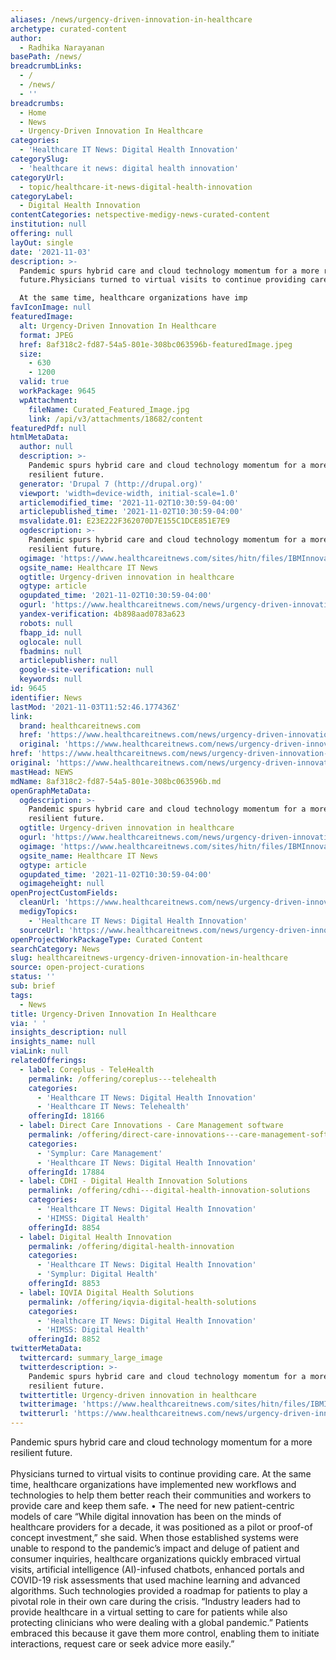 ```yaml
---
aliases: /news/urgency-driven-innovation-in-healthcare
archetype: curated-content
author:
  - Radhika Narayanan
basePath: /news/
breadcrumbLinks:
  - /
  - /news/
  - ''
breadcrumbs:
  - Home
  - News
  - Urgency-Driven Innovation In Healthcare
categories:
  - 'Healthcare IT News: Digital Health Innovation'
categorySlug:
  - 'healthcare it news: digital health innovation'
categoryUrl:
  - topic/healthcare-it-news-digital-health-innovation
categoryLabel:
  - Digital Health Innovation
contentCategories: netspective-medigy-news-curated-content
institution: null
offering: null
layOut: single
date: '2021-11-03'
description: >-
  Pandemic spurs hybrid care and cloud technology momentum for a more resilient
  future.Physicians turned to virtual visits to continue providing care.

  At the same time, healthcare organizations have imp
favIconImage: null
featuredImage:
  alt: Urgency-Driven Innovation In Healthcare
  format: JPEG
  href: 8af318c2-fd87-54a5-801e-308bc063596b-featuredImage.jpeg
  size:
    - 630
    - 1200
  valid: true
  workPackage: 9645
  wpAttachment:
    fileName: Curated_Featured_Image.jpg
    link: /api/v3/attachments/18682/content
featuredPdf: null
htmlMetaData:
  author: null
  description: >-
    Pandemic spurs hybrid care and cloud technology momentum for a more
    resilient future.
  generator: 'Drupal 7 (http://drupal.org)'
  viewport: 'width=device-width, initial-scale=1.0'
  articlemodified_time: '2021-11-02T10:30:59-04:00'
  articlepublished_time: '2021-11-02T10:30:59-04:00'
  msvalidate.01: E23E222F362070D7E155C1DCE851E7E9
  ogdescription: >-
    Pandemic spurs hybrid care and cloud technology momentum for a more
    resilient future.
  ogimage: 'https://www.healthcareitnews.com/sites/hitn/files/IBMInnovationHero.jpg'
  ogsite_name: Healthcare IT News
  ogtitle: Urgency-driven innovation in healthcare
  ogtype: article
  ogupdated_time: '2021-11-02T10:30:59-04:00'
  ogurl: 'https://www.healthcareitnews.com/news/urgency-driven-innovation-healthcare'
  yandex-verification: 4b898aad0783a623
  robots: null
  fbapp_id: null
  oglocale: null
  fbadmins: null
  articlepublisher: null
  google-site-verification: null
  keywords: null
id: 9645
identifier: News
lastMod: '2021-11-03T11:52:46.177436Z'
link:
  brand: healthcareitnews.com
  href: 'https://www.healthcareitnews.com/news/urgency-driven-innovation-healthcare'
  original: 'https://www.healthcareitnews.com/news/urgency-driven-innovation-healthcare'
href: 'https://www.healthcareitnews.com/news/urgency-driven-innovation-healthcare'
original: 'https://www.healthcareitnews.com/news/urgency-driven-innovation-healthcare'
mastHead: NEWS
mdName: 8af318c2-fd87-54a5-801e-308bc063596b.md
openGraphMetaData:
  ogdescription: >-
    Pandemic spurs hybrid care and cloud technology momentum for a more
    resilient future.
  ogtitle: Urgency-driven innovation in healthcare
  ogurl: 'https://www.healthcareitnews.com/news/urgency-driven-innovation-healthcare'
  ogimage: 'https://www.healthcareitnews.com/sites/hitn/files/IBMInnovationHero.jpg'
  ogsite_name: Healthcare IT News
  ogtype: article
  ogupdated_time: '2021-11-02T10:30:59-04:00'
  ogimageheight: null
openProjectCustomFields:
  cleanUrl: 'https://www.healthcareitnews.com/news/urgency-driven-innovation-healthcare'
  medigyTopics:
    - 'Healthcare IT News: Digital Health Innovation'
  sourceUrl: 'https://www.healthcareitnews.com/news/urgency-driven-innovation-healthcare'
openProjectWorkPackageType: Curated Content
searchCategory: News
slug: healthcareitnews-urgency-driven-innovation-in-healthcare
source: open-project-curations
status: ''
sub: brief
tags:
  - News
title: Urgency-Driven Innovation In Healthcare
via: ' '
insights_description: null
insights_name: null
viaLink: null
relatedOfferings:
  - label: Coreplus - TeleHealth
    permalink: /offering/coreplus---telehealth
    categories:
      - 'Healthcare IT News: Digital Health Innovation'
      - 'Healthcare IT News: Telehealth'
    offeringId: 18166
  - label: Direct Care Innovations - Care Management software
    permalink: /offering/direct-care-innovations---care-management-software
    categories:
      - 'Symplur: Care Management'
      - 'Healthcare IT News: Digital Health Innovation'
    offeringId: 17884
  - label: CDHI - Digital Health Innovation Solutions
    permalink: /offering/cdhi---digital-health-innovation-solutions
    categories:
      - 'Healthcare IT News: Digital Health Innovation'
      - 'HIMSS: Digital Health'
    offeringId: 8854
  - label: Digital Health Innovation
    permalink: /offering/digital-health-innovation
    categories:
      - 'Healthcare IT News: Digital Health Innovation'
      - 'Symplur: Digital Health'
    offeringId: 8853
  - label: IQVIA Digital Health Solutions
    permalink: /offering/iqvia-digital-health-solutions
    categories:
      - 'Healthcare IT News: Digital Health Innovation'
      - 'HIMSS: Digital Health'
    offeringId: 8852
twitterMetaData:
  twittercard: summary_large_image
  twitterdescription: >-
    Pandemic spurs hybrid care and cloud technology momentum for a more
    resilient future.
  twittertitle: Urgency-driven innovation in healthcare
  twitterimage: 'https://www.healthcareitnews.com/sites/hitn/files/IBMInnovationHero.jpg'
  twitterurl: 'https://www.healthcareitnews.com/news/urgency-driven-innovation-healthcare'
---
```

<p>Pandemic spurs hybrid care and cloud technology momentum for a more resilient future.<br><br>Physicians turned to virtual visits to continue providing care.
At the same time, healthcare organizations have implemented new workflows and technologies to help them better reach their communities and workers to provide care and keep them safe.
• The need for new patient-centric models of care
“While digital innovation has been on the minds of healthcare providers for a decade, it was positioned as a pilot or proof-of concept investment,” she said.
When those established systems were unable to respond to the pandemic’s impact and deluge of patient and consumer inquiries, healthcare organizations quickly embraced virtual visits, artificial intelligence (AI)-infused chatbots, enhanced portals and COVID-19 risk assessments that used machine learning and advanced algorithms.
Such technologies provided a roadmap for patients to play a pivotal role in their own care during the crisis.
“Industry leaders had to provide healthcare in a virtual setting to care for patients while also protecting clinicians who were dealing with a global pandemic.”
Patients embraced this because it gave them more control, enabling them to initiate interactions, request care or seek advice more easily.”</p>